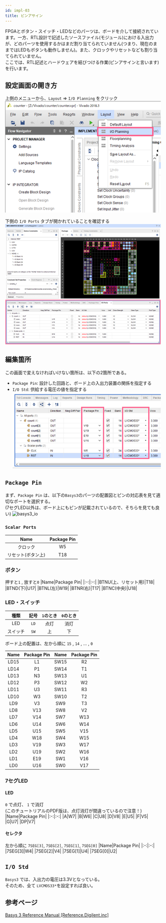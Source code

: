 ```yaml
---
id: impl-03
title: ピンアサイン
---
```

FPGAとボタン・スイッチ・LEDなどのパーツは、ボードを介して接続されています。一方、RTL設計で記述したソースファイル(モジュール)における入出力が、どのパーツを使用するかはまだ割り当てられていません(つまり、現在のままではLEDもボタンも動作しません)。また、クロックやリセットなども割り当てられていません。  
ここでは、RTL記述とハードウェアを結びつける作業(ピンアサインと言います)を行います。


## 設定画面の開き方
上側のメニューから、`Layout` => `I/O Planning` をクリック
![io_planning](assets/4_impl/4-p-1_io_planning.png)


下側の `I/O Ports` タブが開かれていることを確認する
![pin_before](assets/4_impl/4-p-2_pin_before.png)


## 編集箇所
この画面で変えなければいけない箇所は、以下の2箇所である。
- `Package Pin`: 設計した回路と、ボード上の入出力装置の関係を指定する
- `I/O Std`: 供給する電圧の値を指定する
![pin_after](assets/4_impl/4-p-3_pin_after.png)


## `Package Pin`
まず、`Package Pin` は、以下の`Basys3`のパーツの配置図とピンの対応表を見て適切なポートを選択する。  
(7セグLED以外は、ボード上にもピンが記載されているので、そちらを見ても良い)
![basys3_io](assets/4_impl/basys3_io.png)


### `Scalar Ports`
|Name|Package Pin|
|:-:|:-:|
|クロック|W5|
|リセット(ボタン上)|T18|


### ボタン
押すと`1` , 放すと`0`
|Name|Package Pin|
|:-:|:-:|
|BTNU(上、リセット用)|T18|
|BTND(下)|U17|
|BTNL(左)|W19|
|BTNR(右)|T17|
|BTNC(中央)|U18|


### LED・スイッチ
|種類|記号|`1`のとき|`0`のとき|
|:-:|:-:|:-:|:-:|
|LED|`LD`|点灯|消灯|
|スイッチ|`SW`|上|下|

ボード上の配置は、左から順に `15` , `14` , ... , `0`

|Name|Package Pin|Name|Package Pin|
|:-:|:-:|:-:|:-:|
|LD15|L1|SW15|R2|
|LD14|P1|SW14|T1|
|LD13|N3|SW13|U1|
|LD12|P3|SW12|W2|
|LD11|U3|SW11|R3|
|LD10|W3|SW10|T2|
|LD9|V3|SW9|T3|
|LD8|V13|SW8|V2|
|LD7|V14|SW7|W13|
|LD6|U14|SW6|W14|
|LD5|U15|SW5|V15|
|LD4|W18|SW4|W15|
|LD3|V19|SW3|W17|
|LD2|U19|SW2|W16|
|LD1|E19|SW1|V16|
|LD0|U16|SW0|V17|


### 7セグLED
#### LED
`0` で点灯、 `1` で消灯  
(このチュートリアルのPDF版は、点灯消灯が間違っているので注意！)
|Name|Package Pin|
|:-:|:-:|
|A|W7|
|B|W6|
|C|U8|
|D|V8|
|E|U5|
|F|V5|
|G|U7|
|DP|V7|


#### セレクタ
左から順に `7SEG[3]`, `7SEG[2]`, `7SEG[1]`, `7SEG[0]`
|Name|Package Pin|
|:-:|:-:|
|7SEG[3]|W4|
|7SEG[2]|V4|
|7SEG[1]|U4|
|7SEG[0]|U2|


## `I/O Std`
`Basys3` では、入出力の電圧は3.3Vとなっている。  
そのため、全て `LVCMOS33*`を設定すれば良い。


## 参考ページ
[Basys 3 Reference Manual [Reference.Digilent.inc]](https://reference.digilentinc.com/reference/programmable-logic/basys-3/reference-manual)